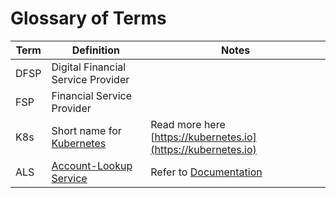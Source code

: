 # Glossary of Terms

| Term | Definition | Notes |
| --- | --- | --- |
| DFSP | Digital Financial Service Provider |  |
| FSP | Financial Service Provider |  |
| K8s | Short name for [Kubernetes](https://kubernetes.io/) | Read more here [https://kubernetes.io](https://kubernetes.io) |
| ALS | [Account-Lookup Service](mojaloop-technical-overview/account-lookup-service/README.md) | Refer to [Documentation](mojaloop-technical-overview/account-lookup-service/README.md) |
